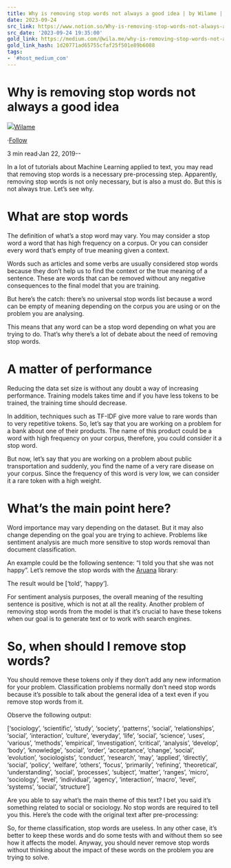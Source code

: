 ```yaml
---
title: Why is removing stop words not always a good idea | by Wilame | Medium
date: 2023-09-24
src_link: https://www.notion.so/Why-is-removing-stop-words-not-always-a-good-idea-e97acbaaf76743949e6189b8960bc465
src_date: '2023-09-24 19:35:00'
gold_link: https://medium.com/@wila.me/why-is-removing-stop-words-not-always-a-good-idea-c8d35bd77214
gold_link_hash: 1d20771ad65755cfaf25f501e89b6088
tags:
- '#host_medium_com'
---
```


Why is removing stop words not always a good idea
=================================================

[![](https://miro.medium.com/v2/resize:fill:88:88/1*AWwqGajrmC45dcR7kq1v4w.jpeg)](/@wila.me?source=post_page-----c8d35bd77214--------------------------------)[Wilame](/@wila.me?source=post_page-----c8d35bd77214--------------------------------)

·[Follow](/m/signin?actionUrl=https%3A%2F%2Fmedium.com%2F_%2Fsubscribe%2Fuser%2F6666b353ec5&operation=register&redirect=https%3A%2F%2Fmedium.com%2F%40wila.me%2Fwhy-is-removing-stop-words-not-always-a-good-idea-c8d35bd77214&user=Wilame&userId=6666b353ec5&source=post_page-6666b353ec5----c8d35bd77214---------------------post_header-----------)

3 min read·Jan 22, 2019--

![]()In a lot of tutorials about Machine Learning applied to text, you may read that removing stop words is a necessary pre-processing step. Apparently, removing stop words is not only necessary, but is also a must do. But this is not always true. Let’s see why.

What are stop words
===================

The definition of what’s a stop word may vary. You may consider a stop word a word that has high frequency on a corpus. Or you can consider every word that’s empty of true meaning given a context.

Words such as articles and some verbs are usually considered stop words because they don’t help us to find the context or the true meaning of a sentence. These are words that can be removed without any negative consequences to the final model that you are training.

But here’s the catch: there’s no universal stop words list because a word can be empty of meaning depending on the corpus you are using or on the problem you are analysing.

This means that any word can be a stop word depending on what you are trying to do. That’s why there’s a lot of debate about the need of removing stop words.

A matter of performance
=======================

Reducing the data set size is without any doubt a way of increasing performance. Training models takes time and if you have less tokens to be trained, the training time should decrease.

In addition, techniques such as TF-IDF give more value to rare words than to very repetitive tokens. So, let’s say that you are working on a problem for a bank about one of their products. The name of this product could be a word with high frequency on your corpus, therefore, you could consider it a stop word.

But now, let’s say that you are working on a problem about public transportation and suddenly, you find the name of a very rare disease on your corpus. Since the frequency of this word is very low, we can consider it a rare token with a high weight.

What’s the main point here?
===========================

Word importance may vary depending on the dataset. But it may also change depending on the goal you are trying to achieve. Problems like sentiment analysis are much more sensitive to stop words removal than document classification.

An example could be the following sentence: “I told you that she was not happy”. Let’s remove the stop words with the [Aruana](https://pypi.org/project/Aruana/) library:

The result would be [‘told’, ‘happy’].

For sentiment analysis purposes, the overall meaning of the resulting sentence is positive, which is not at all the reality. Another problem of removing stop words from the model is that it’s crucial to have these tokens when our goal is to generate text or to work with search engines.

So, when should I remove stop words?
====================================

You should remove these tokens only if they don’t add any new information for your problem. Classification problems normally don’t need stop words because it’s possible to talk about the general idea of a text even if you remove stop words from it.

Observe the following output:

[‘sociology’, ‘scientific’, ‘study’, ‘society’, ‘patterns’, ‘social’, ‘relationships’, ‘social’, ‘interaction’, ‘culture’, ‘everyday’, ‘life’, ‘social’, ‘science’, ‘uses’, ‘various’, ‘methods’, ‘empirical’, ‘investigation’, ‘critical’, ‘analysis’, ‘develop’, ‘body’, ‘knowledge’, ‘social’, ‘order’, ‘acceptance’, ‘change’, ‘social’, ‘evolution’, ‘sociologists’, ‘conduct’, ‘research’, ‘may’, ‘applied’, ‘directly’, ‘social’, ‘policy’, ‘welfare’, ‘others’, ‘focus’, ‘primarily’, ‘refining’, ‘theoretical’, ‘understanding’, ‘social’, ‘processes’, ‘subject’, ‘matter’, ‘ranges’, ‘micro’, ‘sociology’, ‘level’, ‘individual’, ‘agency’, ‘interaction’, ‘macro’, ‘level’, ‘systems’, ‘social’, ‘structure’]

Are you able to say what’s the main theme of this text? I bet you said it’s something related to social or sociology. No stop words are required to tell you this. Here’s the code with the original text after pre-processing:

So, for theme classification, stop words are useless. In any other case, it’s better to keep these words and do some tests with and without them so see how it affects the model. Anyway, you should never remove stop words without thinking about the impact of these words on the problem you are trying to solve.